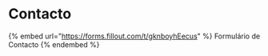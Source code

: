 # Contacto

{% embed url="https://forms.fillout.com/t/gknboyhEecus" %}
Formulário de Contacto
{% endembed %}

